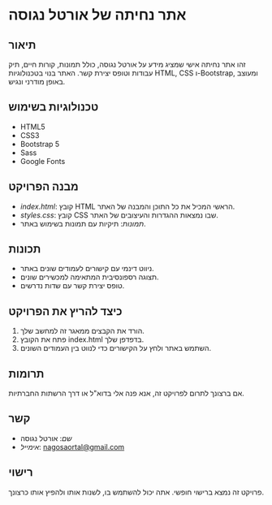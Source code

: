# אתר נחיתה של אורטל נגוסה

## תיאור
זהו אתר נחיתה אישי שמציג מידע על אורטל נגוסה, כולל תמונות, קורות חיים, תיק עבודות וטופס יצירת קשר. האתר בנוי בטכנולוגיות HTML, CSS ו-Bootstrap, ומעוצב באופן מודרני ונגיש.

## טכנולוגיות בשימוש
- HTML5
- CSS3
- Bootstrap 5
- Sass
- Google Fonts

## מבנה הפרויקט
- *index.html*: קובץ HTML הראשי המכיל את כל התוכן והמבנה של האתר.
- *styles.css*: קובץ CSS שבו נמצאות ההגדרות והעיצובים של האתר.
- *תמונות*: תיקיות עם תמונות בשימוש באתר.

## תכונות
- ניווט דינמי עם קישורים לעמודים שונים באתר.
- תצוגה רספונסיבית המתאימה למכשירים שונים.
- טופס יצירת קשר עם שדות נדרשים.

## כיצד להריץ את הפרויקט
1. הורד את הקבצים ממאגר זה למחשב שלך.
2. פתח את הקובץ index.html בדפדפן שלך.
3. השתמש באתר ולחץ על הקישורים כדי לנווט בין העמודים השונים.

## תרומות
אם ברצונך לתרום לפרויקט זה, אנא פנה אלי בדוא"ל או דרך הרשתות החברתיות.

## קשר
- *שם*: אורטל נגוסה
- *אימייל*: nagosaortal@gmail.com

## רישוי
פרויקט זה נמצא ברישוי חופשי. אתה יכול להשתמש בו, לשנות אותו ולהפיץ אותו כרצונך.
